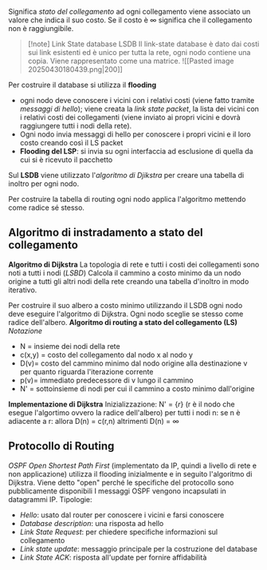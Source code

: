Significa *stato del collegamento* ad ogni collegamento viene associato un valore che indica il suo costo. Se il costo è $\infty$ significa che il collegamento non è raggiungibile.

>[!note] Link State database LSDB
Il link-state database è dato dai costi sui link esistenti ed è unico per tutta la rete, ogni nodo contiene una copia. Viene rappresentato come una matrice.
>![[Pasted image 20250430180439.png|200]]

Per costruire il database si utilizza il **flooding**
- ogni nodo deve conoscere i vicini con i relativi costi (viene fatto tramite *messaggi di hello*); viene creata la *link state packet*, la lista dei vicini con i relativi costi dei collegamenti (viene inviato ai propri vicini e dovrà raggiungere tutti i nodi della rete).
- Ogni nodo invia messaggi di hello per conoscere i propri vicini e il loro costo creando così il LS packet
- **Flooding del LSP**: si invia su ogni interfaccia ad esclusione di quella da cui si è ricevuto il pacchetto

Sul **LSDB** viene utilizzato l'*algoritmo di Djikstra* per creare una tabella di inoltro per ogni nodo.

Per costruire la tabella di routing ogni nodo applica l'algoritmo mettendo come radice sé stesso.

## Algoritmo di instradamento a stato del collegamento
**Algoritmo di Dijkstra**
La topologia di rete e tutti i costi dei collegamenti sono noti a tutti i nodi (*LSBD*)
Calcola il cammino a costo minimo da un nodo origine a tutti gli altri nodi della rete creando una tabella d'inoltro in modo iterativo.

Per costruire il suo albero a costo minimo utilizzando il LSDB ogni nodo deve eseguire l'algoritmo di Dijkstra. Ogni nodo sceglie se stesso come radice dell'albero.
**Algoritmo di routing a stato del collegamento (LS)**
*Notazione*
- N = insieme dei nodi della rete
- c(x,y) = costo del collegamento dal nodo x al nodo y
- D(v)= costo del cammino minimo dal nodo origine alla destinazione v per quanto riguarda l'iterazione corrente
- p(v)= immediato predecessore di v lungo il cammino
- N' = sottoinsieme di nodi per cui il cammino a costo minimo dall'origine

**Implementazione di Dijkstra**
Inizializzazione:
	N' = $\{r\}$ (r è il nodo che esegue l'algortimo ovvero la radice dell'albero)
		per tutti i nodi n:
			se n è adiacente a r:
				allora D(n) = c(r,n)
			altrimenti D(n) = $\infty$



## Protocollo di Routing
*OSPF Open Shortest Path First* (implementato da IP, quindi a livello di rete e non applicazione) utilizza il flooding inizialmente e in seguito l'algoritmo di Dijkstra. 
Viene detto "open" perché le specifiche del protocollo sono pubblicamente disponibili
I messaggi OSPF vengono incapsulati in datagrammi IP.
 Tipologie:
 - *Hello*: usato dal router per conoscere i vicini e farsi conoscere
 - *Database description*: una risposta ad hello
 - *Link State Request*: per chiedere specifiche informazioni sul collegamento
 - *Link state update*: messaggio principale per la costruzione del database
 - *Link State ACK*: risposta all'update per fornire affidabilità
